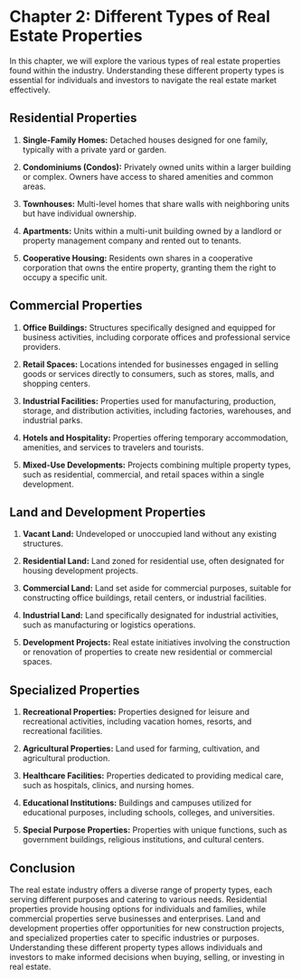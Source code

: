 Chapter 2: Different Types of Real Estate Properties
====================================================

In this chapter, we will explore the various types of real estate properties found within the industry. Understanding these different property types is essential for individuals and investors to navigate the real estate market effectively.

Residential Properties
----------------------

1. **Single-Family Homes:** Detached houses designed for one family, typically with a private yard or garden.

2. **Condominiums (Condos):** Privately owned units within a larger building or complex. Owners have access to shared amenities and common areas.

3. **Townhouses:** Multi-level homes that share walls with neighboring units but have individual ownership.

4. **Apartments:** Units within a multi-unit building owned by a landlord or property management company and rented out to tenants.

5. **Cooperative Housing:** Residents own shares in a cooperative corporation that owns the entire property, granting them the right to occupy a specific unit.

Commercial Properties
---------------------

1. **Office Buildings:** Structures specifically designed and equipped for business activities, including corporate offices and professional service providers.

2. **Retail Spaces:** Locations intended for businesses engaged in selling goods or services directly to consumers, such as stores, malls, and shopping centers.

3. **Industrial Facilities:** Properties used for manufacturing, production, storage, and distribution activities, including factories, warehouses, and industrial parks.

4. **Hotels and Hospitality:** Properties offering temporary accommodation, amenities, and services to travelers and tourists.

5. **Mixed-Use Developments:** Projects combining multiple property types, such as residential, commercial, and retail spaces within a single development.

Land and Development Properties
-------------------------------

1. **Vacant Land:** Undeveloped or unoccupied land without any existing structures.

2. **Residential Land:** Land zoned for residential use, often designated for housing development projects.

3. **Commercial Land:** Land set aside for commercial purposes, suitable for constructing office buildings, retail centers, or industrial facilities.

4. **Industrial Land:** Land specifically designated for industrial activities, such as manufacturing or logistics operations.

5. **Development Projects:** Real estate initiatives involving the construction or renovation of properties to create new residential or commercial spaces.

Specialized Properties
----------------------

1. **Recreational Properties:** Properties designed for leisure and recreational activities, including vacation homes, resorts, and recreational facilities.

2. **Agricultural Properties:** Land used for farming, cultivation, and agricultural production.

3. **Healthcare Facilities:** Properties dedicated to providing medical care, such as hospitals, clinics, and nursing homes.

4. **Educational Institutions:** Buildings and campuses utilized for educational purposes, including schools, colleges, and universities.

5. **Special Purpose Properties:** Properties with unique functions, such as government buildings, religious institutions, and cultural centers.

Conclusion
----------

The real estate industry offers a diverse range of property types, each serving different purposes and catering to various needs. Residential properties provide housing options for individuals and families, while commercial properties serve businesses and enterprises. Land and development properties offer opportunities for new construction projects, and specialized properties cater to specific industries or purposes. Understanding these different property types allows individuals and investors to make informed decisions when buying, selling, or investing in real estate.
